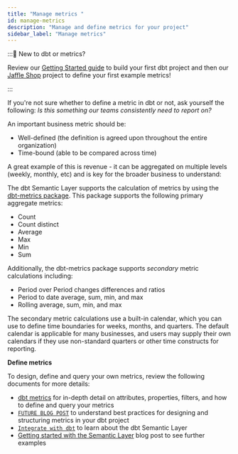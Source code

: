```yaml
---
title: "Manage metrics "
id: manage-metrics
description: "Manage and define metrics for your project"
sidebar_label: "Manage metrics"
---
```



:::📌 New to dbt or metrics? 

Review our [Getting Started guide](/docs.getdbt.com/guides/getting-started) to build your first dbt project and then our [Jaffle Shop](https://github.com/dbt-labs/jaffle_shop_metrics) project to define your first example metrics!

:::

If you're not sure whether to define a metric in dbt or not, ask yourself the following: *Is this something our teams consistently need to report on?*  

An important business metric should be:

- Well-defined (the definition is agreed upon throughout the entire organization)
- Time-bound (able to be compared across time)

A great example of this is revenue - it can be aggregated on multiple levels (weekly, monthly, etc) and is key for the broader business to understand:

The dbt Semantic Layer supports the calculation of metrics by using the [dbt-metrics package](https://github.com/dbt-labs/dbt_metrics). This package supports the following primary aggregate metrics:

- Count
- Count distinct
- Average
- Max
- Min
- Sum

Additionally, the dbt-metrics package supports *secondary* metric calculations including:

- Period over Period changes differences and ratios
- Period to date average, sum, min, and max
- Rolling average, sum, min, and max

The secondary metric calculations use a built-in calendar, which you can use to define time boundaries for weeks, months, and quarters. The default calendar is applicable for many businesses, and users may supply their own calendars if they use non-standard quarters or other time constructs for reporting.

**Define metrics**

To design, define and query your own metrics, review the following documents for more details:

- [dbt metrics](/docs.getdbt.com/docs/building-a-dbt-project/metrics) for in-depth detail on attributes, properties, filters, and how to define and query your metrics
- [`FUTURE BLOG POST`](URL) to understand best practices for designing and structuring metrics in your dbt project
- [`Integrate with dbt`](URL) to learn about the dbt Semantic Layer
- [Getting started with the Semantic Layer](/docs.getdbt.com/blog/getting-started-with-the-dbt-semantic-layer) blog post to see further examples
